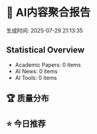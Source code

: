 # 🤖 AI内容聚合报告

生成时间: 2025-07-29 21:13:35

## Statistical Overview

- Academic Papers: 0 items
- AI News: 0 items
- AI Tools: 0 items

## 🏆 质量分布

## ⭐ 今日推荐

